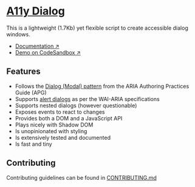 # [A11y Dialog](https://a11y-dialog.netlify.app)

This is a lightweight (1.7Kb) yet flexible script to create accessible dialog windows.

- [Documentation ↗](https://a11y-dialog.netlify.app)
- [Demo on CodeSandbox ↗](https://codesandbox.io/s/a11y-dialog-v8-5gqfz8)

## Features

- Follows the [Dialog (Modal) pattern](https://www.w3.org/WAI/ARIA/apg/patterns/dialogmodal/) from the ARIA Authoring Practices Guide (APG)
- Supports [alert dialogs](https://w3c.github.io/aria/#alertdialog) as per the WAI-ARIA specifications
- Supports nested dialogs (however questionable)
- Exposes events to react to changes
- Provides both a DOM and a JavaScript API
- Plays nicely with Shadow DOM
- Is unopinionated with styling
- Is extensively tested and documented
- Is fast and tiny

## Contributing

Contributing guidelines can be found in [CONTRIBUTING.md](https://github.com/KittyGiraudel/a11y-dialog/blob/main/CONTRIBUTING.md)
